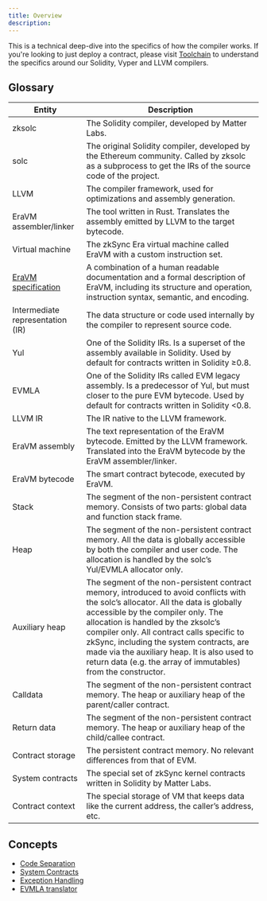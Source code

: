 ```yaml
---
title: Overview
description:
---
```


This is a technical deep-dive into the specifics of how the compiler works.
If you're looking to just deploy a contract,
please visit [Toolchain](/zk-stack/components/compiler/toolchain) to understand the specifics around our Solidity, Vyper and LLVM compilers.

## Glossary

| Entity                                                                    | Description                                                                                                                                                                                                                                                                                                                                                                                                                |
| ------------------------------------------------------------------------- | -------------------------------------------------------------------------------------------------------------------------------------------------------------------------------------------------------------------------------------------------------------------------------------------------------------------------------------------------------------------------------------------------------------------------- |
| zksolc                                                                    | The Solidity compiler, developed by Matter Labs.                                                                                                                                                                                                                                                                                                                                                                           |
| solc                                                                      | The original Solidity compiler, developed by the Ethereum community. Called by zksolc as a subprocess to get the IRs of the source code of the project.                                                                                                                                                                                                                                                                    |
| LLVM                                                                      | The compiler framework, used for optimizations and assembly generation.                                                                                                                                                                                                                                                                                                                                                    |
| EraVM assembler/linker                                                    | The tool written in Rust. Translates the assembly emitted by LLVM to the target bytecode.                                                                                                                                                                                                                                                                                                                                  |
| Virtual machine                                                           | The zkSync Era virtual machine called EraVM with a custom instruction set.                                                                                                                                                                                                                                                                                                                                                 |
| [EraVM specification](%%zk_git_repo_eravm-spec%%/spec.html) | A combination of a human readable documentation and a formal description of EraVM, including its structure and operation, instruction syntax, semantic, and encoding.                                                                                                                                                                                                                                                      |
| Intermediate representation (IR)                                          | The data structure or code used internally by the compiler to represent source code.                                                                                                                                                                                                                                                                                                                                       |
| Yul                                                                       | One of the Solidity IRs. Is a superset of the assembly available in Solidity. Used by default for contracts written in Solidity ≥0.8.                                                                                                                                                                                                                                                                                      |
| EVMLA                                                                     | One of the Solidity IRs called EVM legacy assembly. Is a predecessor of Yul, but must closer to the pure EVM bytecode. Used by default for contracts written in Solidity <0.8.                                                                                                                                                                                                                                             |
| LLVM IR                                                                   | The IR native to the LLVM framework.                                                                                                                                                                                                                                                                                                                                                                                       |
| EraVM assembly                                                            | The text representation of the EraVM bytecode. Emitted by the LLVM framework. Translated into the EraVM bytecode by the EraVM assembler/linker.                                                                                                                                                                                                                                                                            |
| EraVM bytecode                                                            | The smart contract bytecode, executed by EraVM.                                                                                                                                                                                                                                                                                                                                                                            |
| Stack                                                                     | The segment of the non-persistent contract memory. Consists of two parts: global data and function stack frame.                                                                                                                                                                                                                                                                                                            |
| Heap                                                                      | The segment of the non-persistent contract memory. All the data is globally accessible by both the compiler and user code. The allocation is handled by the solc’s Yul/EVMLA allocator only.                                                                                                                                                                                                                               |
| Auxiliary heap                                                            | The segment of the non-persistent contract memory, introduced to avoid conflicts with the solc’s allocator. All the data is globally accessible by the compiler only. The allocation is handled by the zksolc’s compiler only. All contract calls specific to zkSync, including the system contracts, are made via the auxiliary heap. It is also used to return data (e.g. the array of immutables) from the constructor. |
| Calldata                                                                  | The segment of the non-persistent contract memory. The heap or auxiliary heap of the parent/caller contract.                                                                                                                                                                                                                                                                                                               |
| Return data                                                               | The segment of the non-persistent contract memory. The heap or auxiliary heap of the child/callee contract.                                                                                                                                                                                                                                                                                                                |
| Contract storage                                                          | The persistent contract memory. No relevant differences from that of EVM.                                                                                                                                                                                                                                                                                                                                                  |
| System contracts                                                          | The special set of zkSync kernel contracts written in Solidity by Matter Labs.                                                                                                                                                                                                                                                                                                                                             |
| Contract context                                                          | The special storage of VM that keeps data like the current address, the caller’s address, etc.                                                                                                                                                                                                                                                                                                                             |

## Concepts

- [Code Separation](/zk-stack/components/compiler/specification/code-separation)
- [System Contracts](/zk-stack/components/compiler/specification/system-contracts)
- [Exception Handling](/zk-stack/components/compiler/specification/exception-handling)
- [EVMLA translator](/zk-stack/components/compiler/specification/evmla-translator)

